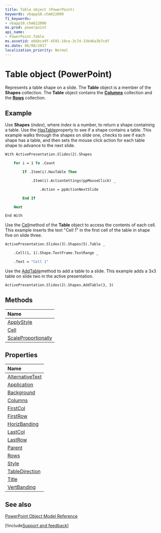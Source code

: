 ```yaml
---
title: Table object (PowerPoint)
keywords: vbapp10.chm622000
f1_keywords:
- vbapp10.chm622000
ms.prod: powerpoint
api_name:
- PowerPoint.Table
ms.assetid: ebbbca9f-4591-10ce-3c74-33b46a3b7cdf
ms.date: 06/08/2017
localization_priority: Normal
---
```



# Table object (PowerPoint)

Represents a table shape on a slide. The  **Table** object is a member of the **Shapes** collection. The **Table** object contains the **[Columns](PowerPoint.Columns.md)** collection and the **[Rows](PowerPoint.Rows.md)** collection.


## Example

Use  **Shapes** (_index_), where _index_ is a number, to return a shape containing a table. Use the [HasTable](PowerPoint.Shape.HasTable.md)property to see if a shape contains a table. This example walks through the shapes on slide one, checks to see if each shape has a table, and then sets the mouse click action for each table shape to advance to the next slide.


```vb
With ActivePresentation.Slides(2).Shapes

    For i = 1 To .Count

        If .Item(i).HasTable Then

            .Item(i).ActionSettings(ppMouseClick) _

                .Action = ppActionNextSlide

        End If

    Next

End With
```

Use the [Cell](PowerPoint.Table.Cell.md)method of the  **Table** object to access the contents of each cell. This example inserts the text "Cell 1" in the first cell of the table in shape five on slide three.




```vb
ActivePresentation.Slides(3).Shapes(5).Table _

    .Cell(1, 1).Shape.TextFrame.TextRange _

    .Text = "Cell 1"
```

Use the [AddTable](PowerPoint.Shapes.AddTable.md)method to add a table to a slide. This example adds a 3x3 table on slide two in the active presentation.




```vb
ActivePresentation.Slides(2).Shapes.AddTable(3, 3)
```


## Methods



|Name|
|:-----|
|[ApplyStyle](PowerPoint.Table.ApplyStyle.md)|
|[Cell](PowerPoint.Table.Cell.md)|
|[ScaleProportionally](PowerPoint.Table.ScaleProportionally.md)|

## Properties



|Name|
|:-----|
|[AlternativeText](PowerPoint.Table.AlternativeText.md)|
|[Application](PowerPoint.Table.Application.md)|
|[Background](PowerPoint.Table.Background.md)|
|[Columns](PowerPoint.Table.Columns.md)|
|[FirstCol](PowerPoint.Table.FirstCol.md)|
|[FirstRow](PowerPoint.Table.FirstRow.md)|
|[HorizBanding](PowerPoint.Table.HorizBanding.md)|
|[LastCol](PowerPoint.Table.LastCol.md)|
|[LastRow](PowerPoint.Table.LastRow.md)|
|[Parent](PowerPoint.Table.Parent.md)|
|[Rows](PowerPoint.Table.Rows.md)|
|[Style](PowerPoint.Table.Style.md)|
|[TableDirection](PowerPoint.Table.TableDirection.md)|
|[Title](PowerPoint.Table.Title.md)|
|[VertBanding](PowerPoint.Table.VertBanding.md)|

## See also


[PowerPoint Object Model Reference](overview/PowerPoint/object-model.md)

[!include[Support and feedback](~/includes/feedback-boilerplate.md)]
